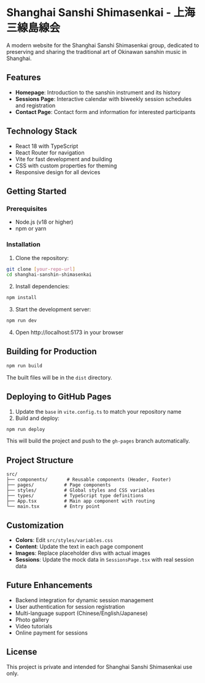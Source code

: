 # Shanghai Sanshi Shimasenkai - 上海三線島線会

A modern website for the Shanghai Sanshi Shimasenkai group, dedicated to preserving and sharing the traditional art of Okinawan sanshin music in Shanghai.

## Features

- **Homepage**: Introduction to the sanshin instrument and its history
- **Sessions Page**: Interactive calendar with biweekly session schedules and registration
- **Contact Page**: Contact form and information for interested participants

## Technology Stack

- React 18 with TypeScript
- React Router for navigation
- Vite for fast development and building
- CSS with custom properties for theming
- Responsive design for all devices

## Getting Started

### Prerequisites

- Node.js (v18 or higher)
- npm or yarn

### Installation

1. Clone the repository:
```bash
git clone [your-repo-url]
cd shanghai-sanshin-shimasenkai
```

2. Install dependencies:
```bash
npm install
```

3. Start the development server:
```bash
npm run dev
```

4. Open http://localhost:5173 in your browser

## Building for Production

```bash
npm run build
```

The built files will be in the `dist` directory.

## Deploying to GitHub Pages

1. Update the `base` in `vite.config.ts` to match your repository name
2. Build and deploy:
```bash
npm run deploy
```

This will build the project and push to the `gh-pages` branch automatically.

## Project Structure

```
src/
├── components/       # Reusable components (Header, Footer)
├── pages/           # Page components
├── styles/          # Global styles and CSS variables
├── types/           # TypeScript type definitions
├── App.tsx          # Main app component with routing
└── main.tsx         # Entry point
```

## Customization

- **Colors**: Edit `src/styles/variables.css`
- **Content**: Update the text in each page component
- **Images**: Replace placeholder divs with actual images
- **Sessions**: Update the mock data in `SessionsPage.tsx` with real session data

## Future Enhancements

- Backend integration for dynamic session management
- User authentication for session registration
- Multi-language support (Chinese/English/Japanese)
- Photo gallery
- Video tutorials
- Online payment for sessions

## License

This project is private and intended for Shanghai Sanshi Shimasenkai use only.
